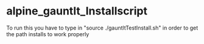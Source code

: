 # alpine_gauntlt_Installscript

To run this you have to type in "source ./gauntltTestInstall.sh" in order to get the path installs to work properly
